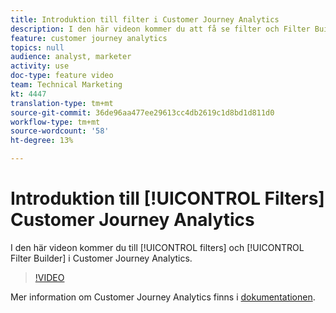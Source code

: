 ```yaml
---
title: Introduktion till filter i Customer Journey Analytics
description: I den här videon kommer du att få se filter och Filter Builder i Customer Journey Analytics.
feature: customer journey analytics
topics: null
audience: analyst, marketer
activity: use
doc-type: feature video
team: Technical Marketing
kt: 4447
translation-type: tm+mt
source-git-commit: 36de96aa477ee29613cc4db2619c1d8bd1d811d0
workflow-type: tm+mt
source-wordcount: '58'
ht-degree: 13%

---
```



# Introduktion till [!UICONTROL Filters] Customer Journey Analytics

I den här videon kommer du till [!UICONTROL filters] och [!UICONTROL Filter Builder] i Customer Journey Analytics.

>[!VIDEO](https://video.tv.adobe.com/v/32114/?quality=12)

Mer information om Customer Journey Analytics finns i [dokumentationen](https://docs.adobe.com/content/help/en/analytics-platform/using/cja-landing.html).
